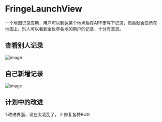 # FringeLaunchView

一个地图记录应用，用户可以到达某个地点后在APP里写下记录，然后就会显示在地图上，别人可以看到全世界各地的用户的记录，十分有意思。

## 查看别人记录
![image](https://github.com/dotomato/MapTest/raw/master/look.gif)

## 自己新增记录
![image](https://github.com/dotomato/MapTest/raw/master/new.gif)

## 计划中的改进
1.改进界面，现在太凌乱了，
2.修复各种BUG
